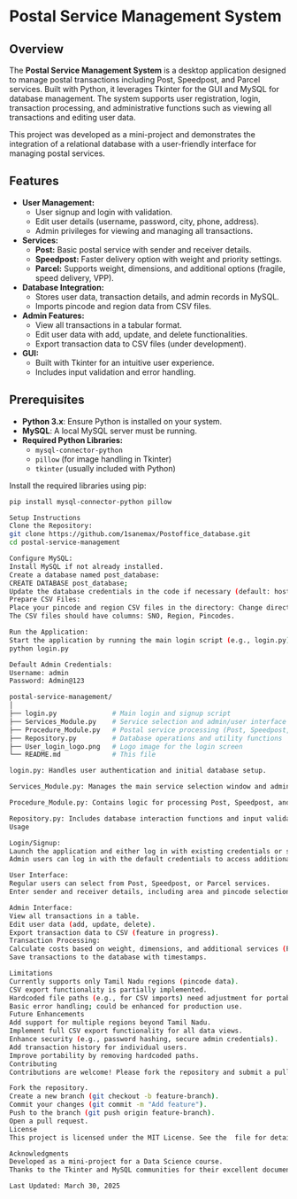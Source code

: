 # Postal Service Management System

## Overview
The **Postal Service Management System** is a desktop application designed to manage postal transactions including Post, Speedpost, and Parcel services. Built with Python, it leverages Tkinter for the GUI and MySQL for database management. The system supports user registration, login, transaction processing, and administrative functions such as viewing all transactions and editing user data.

This project was developed as a mini-project and demonstrates the integration of a relational database with a user-friendly interface for managing postal services.

## Features
- **User Management:**
  - User signup and login with validation.
  - Edit user details (username, password, city, phone, address).
  - Admin privileges for viewing and managing all transactions.
- **Services:**
  - **Post:** Basic postal service with sender and receiver details.
  - **Speedpost:** Faster delivery option with weight and priority settings.
  - **Parcel:** Supports weight, dimensions, and additional options (fragile, speed delivery, VPP).
- **Database Integration:**
  - Stores user data, transaction details, and admin records in MySQL.
  - Imports pincode and region data from CSV files.
- **Admin Features:**
  - View all transactions in a tabular format.
  - Edit user data with add, update, and delete functionalities.
  - Export transaction data to CSV files (under development).
- **GUI:**
  - Built with Tkinter for an intuitive user experience.
  - Includes input validation and error handling.

## Prerequisites
- **Python 3.x**: Ensure Python is installed on your system.
- **MySQL**: A local MySQL server must be running.
- **Required Python Libraries:**
  - `mysql-connector-python`
  - `pillow` (for image handling in Tkinter)
  - `tkinter` (usually included with Python)

Install the required libraries using pip:
```bash
pip install mysql-connector-python pillow

Setup Instructions
Clone the Repository:
git clone https://github.com/1sanemax/Postoffice_database.git
cd postal-service-management

Configure MySQL:
Install MySQL if not already installed.
Create a database named post_database:
CREATE DATABASE post_database;
Update the database credentials in the code if necessary (default: host=localhost, user=root, password=admin).
Prepare CSV Files:
Place your pincode and region CSV files in the directory: Change directory from D:/SEM6/DATASCIENCE/MINIPROJ/Regions and Pincodes/Pincodes and Regions/ to the directory it is saved.
The CSV files should have columns: SNO, Region, Pincodes.

Run the Application:
Start the application by running the main login script (e.g., login.py):
python login.py

Default Admin Credentials:
Username: admin
Password: Admin@123

postal-service-management/
│
├── login.py              # Main login and signup script
├── Services_Module.py    # Service selection and admin/user interface
├── Procedure_Module.py   # Postal service processing (Post, Speedpost, Parcel)
├── Repository.py         # Database operations and utility functions
├── User_login_logo.png   # Logo image for the login screen
└── README.md             # This file

login.py: Handles user authentication and initial database setup.

Services_Module.py: Manages the main service selection window and admin features.

Procedure_Module.py: Contains logic for processing Post, Speedpost, and Parcel transactions.

Repository.py: Includes database interaction functions and input validation.
Usage

Login/Signup:
Launch the application and either log in with existing credentials or sign up as a new user.
Admin users can log in with the default credentials to access additional features.

User Interface:
Regular users can select from Post, Speedpost, or Parcel services.
Enter sender and receiver details, including area and pincode selection from the database.

Admin Interface:
View all transactions in a table.
Edit user data (add, update, delete).
Export transaction data to CSV (feature in progress).
Transaction Processing:
Calculate costs based on weight, dimensions, and additional services (Parcel).
Save transactions to the database with timestamps.

Limitations
Currently supports only Tamil Nadu regions (pincode data).
CSV export functionality is partially implemented.
Hardcoded file paths (e.g., for CSV imports) need adjustment for portability.
Basic error handling; could be enhanced for production use.
Future Enhancements
Add support for multiple regions beyond Tamil Nadu.
Implement full CSV export functionality for all data views.
Enhance security (e.g., password hashing, secure admin credentials).
Add transaction history for individual users.
Improve portability by removing hardcoded paths.
Contributing
Contributions are welcome! Please fork the repository and submit a pull request with your changes. Ensure your code follows PEP 8 guidelines and includes appropriate comments.

Fork the repository.
Create a new branch (git checkout -b feature-branch).
Commit your changes (git commit -m "Add feature").
Push to the branch (git push origin feature-branch).
Open a pull request.
License
This project is licensed under the MIT License. See the  file for details.

Acknowledgments
Developed as a mini-project for a Data Science course.
Thanks to the Tkinter and MySQL communities for their excellent documentation.

Last Updated: March 30, 2025
